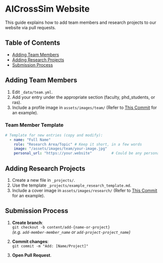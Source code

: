 # AICrossSim Website

This guide explains how to add team members and research projects to our website via pull requests.

## Table of Contents
- [Adding Team Members](#adding-team-members)
- [Adding Research Projects](#adding-research-projects)
- [Submission Process](#submission-process)

## Adding Team Members

1. Edit `_data/team.yml`.
2. Add your entry under the appropriate section (faculty, phd_students, or ras).
3. Include a profile image in `assets/images/team/` (Refer to [This Commit](https://github.com/AICrossSim/aicrosssim.github.io/commit/8c9922ca54da3b3a5dc0712e3b33c4e6949d3c26) for an example).

### Team Member Template

```yml
# Template for new entries (copy and modify):
  - name: "Full Name"
    role: "Research Area/Topic" # Keep it short, in a few words
    image: "/assets/images/team/your-image.jpg"  
    personal_url: "https://your.website"         # Could be any personal profile 
```

## Adding Research Projects

1. Create a new file in `_projects/`.
2. Use the template `_projects/example_research_template.md`.
3. Include a cover image in `assets/images/research/` (Refer to [This Commit](https://github.com/AICrossSim/aicrosssim.github.io/commit/b70d6aa02202b4062ff55d6142168a419b403ae9
) for an example).


## Submission Process

1. **Create branch**:  
   `git checkout -b content/add-{name-or-project}`  
   *(e.g. `add-member-member_name` or `add-project-project_name`)*

3. **Commit changes**:  
   `git commit -m "Add: [Name/Project]"`

4. **Open Pull Request**.